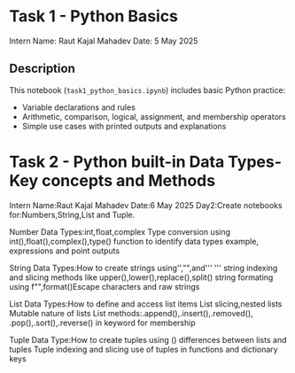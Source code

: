 # Task 1 - Python Basics

Intern Name: Raut Kajal Mahadev
Date: 5 May 2025

## Description

This notebook (`task1_python_basics.ipynb`) includes basic Python practice:
- Variable declarations and rules
- Arithmetic, comparison, logical, assignment, and membership operators
- Simple use cases with printed outputs and explanations

# Task 2 - Python built-in Data Types-Key concepts and Methods
Intern Name:Raut Kajal Mahadev
Date:6 May 2025 Day2:Create notebooks for:Numbers,String,List and Tuple.

Number Data Types:int,float,complex Type conversion using int(),float(),complex(),type() function to identify data types example,
expressions and point outputs

String Data Types:How to create strings using'',"",and''' ''' string indexing and slicing methods like upper(),lower(),replace(),split() 
string formating using f"",format()Escape characters and raw strings

List Data Types:How to define and access list items List slicing,nested lists Mutable nature of lists List methods:.append(),.insert(),.removed(),
.pop(),.sort(),.reverse() in keyword for membership

Tuple Data Type:How to create tuples using () differences between lists and tuples Tuple indexing and slicing use of tuples in functions and dictionary keys
